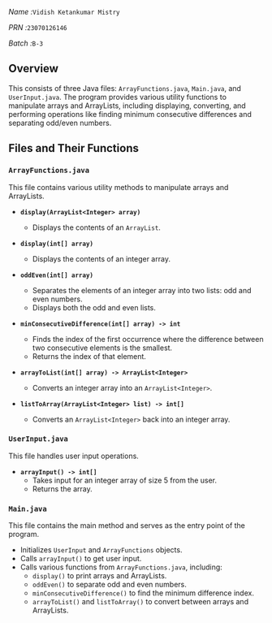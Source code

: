 *Name :*`Vidish Ketankumar Mistry`

*PRN :*`23070126146`

*Batch :*`B-3`

## Overview
This consists of three Java files: `ArrayFunctions.java`, `Main.java`, and `UserInput.java`. The program provides various utility functions to manipulate arrays and ArrayLists, including displaying, converting, and performing operations like finding minimum consecutive differences and separating odd/even numbers.

## Files and Their Functions

### `ArrayFunctions.java`
This file contains various utility methods to manipulate arrays and ArrayLists.

- **`display(ArrayList<Integer> array)`**
  - Displays the contents of an `ArrayList`.
  
- **`display(int[] array)`**
  - Displays the contents of an integer array.

- **`oddEven(int[] array)`**
  - Separates the elements of an integer array into two lists: odd and even numbers.
  - Displays both the odd and even lists.

- **`minConsecutiveDifference(int[] array) -> int`**
  - Finds the index of the first occurrence where the difference between two consecutive elements is the smallest.
  - Returns the index of that element.

- **`arrayToList(int[] array) -> ArrayList<Integer>`**
  - Converts an integer array into an `ArrayList<Integer>`.

- **`listToArray(ArrayList<Integer> list) -> int[]`**
  - Converts an `ArrayList<Integer>` back into an integer array.

### `UserInput.java`
This file handles user input operations.

- **`arrayInput() -> int[]`**
  - Takes input for an integer array of size 5 from the user.
  - Returns the array.

### `Main.java`
This file contains the main method and serves as the entry point of the program.

- Initializes `UserInput` and `ArrayFunctions` objects.
- Calls `arrayInput()` to get user input.
- Calls various functions from `ArrayFunctions.java`, including:
  - `display()` to print arrays and ArrayLists.
  - `oddEven()` to separate odd and even numbers.
  - `minConsecutiveDifference()` to find the minimum difference index.
  - `arrayToList()` and `listToArray()` to convert between arrays and ArrayLists.

